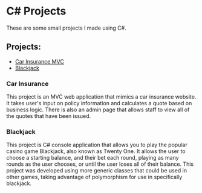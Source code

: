 # C# Projects

These are some small projects I made using C#.

## Projects:

- [Car Insurance MVC](/CarInsurance)
- [Blackjack](/Blackjack)

### Car Insurance
This project is an MVC web application that mimics a car insurance website. It takes user's input on policy information and calculates a quote based on business logic. There is also an admin page that allows staff to view all of the quotes that have been issued.

### Blackjack
This project is C# console application that allows you to play the popular casino game Blackjack, also known as Twenty One. It allows the user to choose a starting balance, and their bet each round, playing as many rounds as the user chooses, or until the user loses all of their balance. This project was developed using more generic classes that could be used in other games, taking advantage of polymorphism for use in specifically blackjack.
